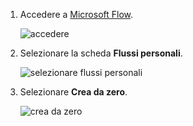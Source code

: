 1. Accedere a [Microsoft Flow](https://flow.microsoft.com).
   
    ![accedere](includes/media/modern-approvals/sign-in.png)
2. Selezionare la scheda **Flussi personali**.
   
    ![selezionare flussi personali](includes/media/modern-approvals/select-my-flows.png)
3. Selezionare **Crea da zero**.
   
    ![crea da zero](includes/media/modern-approvals/blank-template.png)

